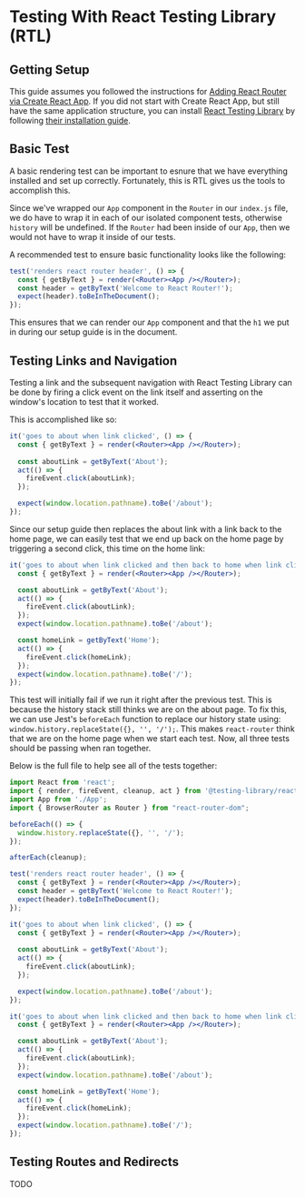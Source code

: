 # Testing With React Testing Library (RTL)

## Getting Setup

This guide assumes you followed the instructions for [Adding React Router via Create React App](../../installation/add-to-a-website.md#create-react-app). If you did not start with Create React App, but still have the same application structure, you can install [React Testing Library](https://testing-library.com/docs/react-testing-library/intro) by following [their installation guide](https://github.com/testing-library/react-testing-library#installation).

## Basic Test

A basic rendering test can be important to esnure that we have everything installed and set up correctly. Fortunately, this is RTL gives us the tools to accomplish this.

Since we've wrapped our `App` component in the `Router` in our `index.js` file, we do have to wrap it in each of our isolated component tests, otherwise `history` will be undefined. If the `Router` had been inside of our `App`, then we would not have to wrap it inside of our tests.

A recommended test to ensure basic functionality looks like the following:

```jsx
test('renders react router header', () => {
  const { getByText } = render(<Router><App /></Router>);
  const header = getByText('Welcome to React Router!');
  expect(header).toBeInTheDocument();
});
```

This ensures that we can render our `App` component  and that the `h1` we put in during our setup guide is in the document.

## Testing Links and Navigation

Testing a link and the subsequent navigation with React Testing Library can be done by firing a click event on the link itself and asserting on the window's location to test that it worked.

This is accomplished like so:

```jsx
it('goes to about when link clicked', () => {
  const { getByText } = render(<Router><App /></Router>);
  
  const aboutLink = getByText('About');
  act(() => {
    fireEvent.click(aboutLink);
  });

  expect(window.location.pathname).toBe('/about');
});
```

Since our setup guide then replaces the about link with a link back to the home page, we can easily test that we end up back on the home page by triggering a second click, this time on the home link:

```jsx
it('goes to about when link clicked and then back to home when link clicked', () => {
  const { getByText } = render(<Router><App /></Router>);

  const aboutLink = getByText('About');
  act(() => {
    fireEvent.click(aboutLink);
  });
  expect(window.location.pathname).toBe('/about');

  const homeLink = getByText('Home');
  act(() => {
    fireEvent.click(homeLink);
  });
  expect(window.location.pathname).toBe('/');
});
```

This test will initially fail if we run it right after the previous test. This is because the history stack still thinks we are on the about page. To fix this, we can use Jest's `beforeEach` function to replace our history state using: `window.history.replaceState({}, '', '/');`. This makes `react-router` think that we are on the home page when we start each test. Now, all three tests should be passing when ran together.

Below is the full file to help see all of the tests together:

```jsx
import React from 'react';
import { render, fireEvent, cleanup, act } from '@testing-library/react';
import App from './App';
import { BrowserRouter as Router } from "react-router-dom";

beforeEach(() => {
  window.history.replaceState({}, '', '/');
});

afterEach(cleanup);

test('renders react router header', () => {
  const { getByText } = render(<Router><App /></Router>);
  const header = getByText('Welcome to React Router!');
  expect(header).toBeInTheDocument();
});

it('goes to about when link clicked', () => {
  const { getByText } = render(<Router><App /></Router>);
  
  const aboutLink = getByText('About');
  act(() => {
    fireEvent.click(aboutLink);
  });

  expect(window.location.pathname).toBe('/about');
});

it('goes to about when link clicked and then back to home when link clicked', () => {
  const { getByText } = render(<Router><App /></Router>);

  const aboutLink = getByText('About');
  act(() => {
    fireEvent.click(aboutLink);
  });
  expect(window.location.pathname).toBe('/about');

  const homeLink = getByText('Home');
  act(() => {
    fireEvent.click(homeLink);
  });
  expect(window.location.pathname).toBe('/');
});

```

## Testing Routes and Redirects

TODO
